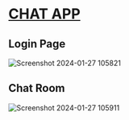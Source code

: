 <h1><u>CHAT APP</u></h1>


<h2>Login Page</h2>

![Screenshot 2024-01-27 105821](https://github.com/tathsaraniliyanage/Chat-app/assets/139870072/1f59278e-5aa7-4eb8-a890-ebde4a2d92d3)

<h2>Chat Room</h2>

![Screenshot 2024-01-27 105911](https://github.com/tathsaraniliyanage/Chat-app/assets/139870072/5d2cff0e-69ef-4984-88cd-4fc592c03102)
